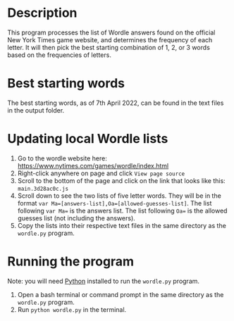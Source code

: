 # Description

This program processes the list of Wordle answers found on the official New York Times game website, and determines the frequency of each letter. It will then pick the best starting combination of 1, 2, or 3 words based on the frequencies of letters.

# Best starting words

The best starting words, as of 7th April 2022, can be found in the text files in the output folder.

# Updating local Wordle lists

1. Go to the wordle website here: https://www.nytimes.com/games/wordle/index.html
2. Right-click anywhere on page and click `View page source`
3. Scroll to the bottom of the page and click on the link that looks like this: `main.3d28ac0c.js`
4. Scroll down to see the two lists of five letter words. They will be in the format `var Ma=[answers-list],Oa=[allowed-guesses-list]`. The list following `var Ma=` is the answers list. The list following `Oa=` is the allowed guesses list (not including the answers).
5. Copy the lists into their respective text files in the same directory as the `wordle.py` program.

# Running the program

Note: you will need [Python](https://www.python.org/) installed to run the `wordle.py` program.

1. Open a bash terminal or command prompt in the same directory as the `wordle.py` program.
2. Run `python wordle.py` in the terminal.
